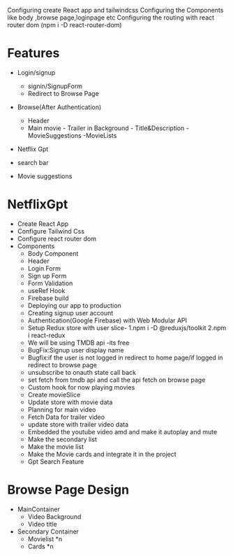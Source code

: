Configuring create React app and tailwindcss
Configuring the Components like body ,browse page,loginpage etc
Configuring the routing with react router dom (npm i -D react-router-dom)

# Features

- Login/signup

  - signin/SignupForm
  - Redirect to Browse Page

- Browse(After Authentication)

  - Header
  - Main movie - Trailer in Background - Title&Description
    -MovieSuggestions
    -MovieLists

- Netflix Gpt
- search bar
- Movie suggestions

# NetflixGpt

- Create React App
- Configure Tailwind Css
- Configure react router dom
- Components
  - Body Component
  - Header
  - Login Form
  - Sign up Form
  - Form Validation
  - useRef Hook
  - Firebase build
  - Deploying our app to production
  - Creating signup user account
  - Authentication(Google Firebase) with Web Modular API
  - Setup Redux store with user slice- 1.npm i -D @reduxjs/toolkit 2.npm i react-redux
  - We will be using TMDB api -its free
  - BugFix:Signup user display name
  - Bugfix:if the user is not logged in redirect to home page/if logged in redirect to browse page
  - unsubscribe to onauth state call back
  - set fetch from tmdb api and call the api fetch on browse page
  - Custom hook for now playing movies
  - Create movieSlice
  - Update store with movie data
  - Planning for main video
  - Fetch Data for trailer video
  - update store with trailer video data
  - Embedded the youtube video amd and make it autoplay and mute
  - Make the secondary list
  - Make the movie list
  - Make the Movie cards and integrate it in the project
  - Gpt Search Feature

# Browse Page Design

- MainContainer
  - Video Background
  - Video title
- Secondary Container
  - Movielist \*n
  - Cards \*n

